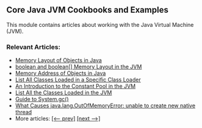 ## Core Java JVM Cookbooks and Examples

This module contains articles about working with the Java Virtual Machine (JVM).

### Relevant Articles: 

- [Memory Layout of Objects in Java](https://www.baeldung.com/java-memory-layout)
- [boolean and boolean[] Memory Layout in the JVM](https://www.baeldung.com/jvm-boolean-memory-layout)
- [Memory Address of Objects in Java](https://www.baeldung.com/java-object-memory-address)
- [List All Classes Loaded in a Specific Class Loader](https://www.baeldung.com/java-list-classes-class-loader)
- [An Introduction to the Constant Pool in the JVM](https://www.baeldung.com/jvm-constant-pool)
- [List All the Classes Loaded in the JVM](https://www.baeldung.com/jvm-list-all-classes-loaded)
- [Guide to System.gc()](https://www.baeldung.com/java-system-gc)
- [What Causes java.lang.OutOfMemoryError: unable to create new native thread](https://www.baeldung.com/java-outofmemoryerror-unable-to-create-new-native-thread)
- More articles: [[<-- prev]](/core-java-modules/core-java-jvm) [[next -->]](/core-java-modules/core-java-jvm-3)
